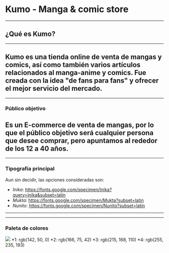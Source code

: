 # Kumo - Manga & comic store
---
## ¿Qué es Kumo? 
---
Kumo es una tienda online de venta de mangas y comics, así como también varios artículos relacionados 
al manga-anime y comics. Fue creada con la idea "de fans para fans" y ofrecer el mejor servicio del 
mercado. 
---
---
### Público objetivo
Es un E-commerce de venta de mangas, por lo que el público objetivo será cualquier persona que desee
comprar, pero apuntamos al rededor de los 12 a 40 años.
---
---
### Tipografía principal
Aun sin decidir, las opciones consideradas son:

- *Inika*: <https://fonts.google.com/specimen/Inika?query=inika&subset=latin>  
- *Mukta*: <https://fonts.google.com/specimen/Mukta?subset=latin>  
- *Nunito*: <https://fonts.google.com/specimen/Nunito?subset=latin>
---
---
### Paleta de colores 
![](https://colorhunt.co/palette/8e3200a64b2ad7a86effebc1)
*1: rgb(142, 50, 0)
*2: rgb(166, 75, 42)
*3: rgb(215, 168, 110)
*4: rgb(255, 235, 193)

